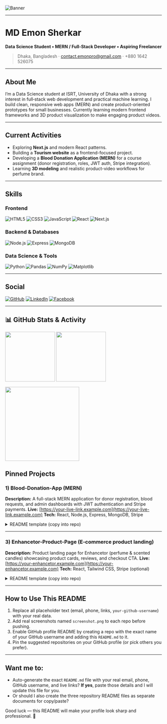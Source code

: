#

<!-- Banner: replace the URL below with your preferred banner image -->

![Banner](https://i.ibb.co.com/chnhzRpZ/Maroon-Modern-Software-Developer-Facebook-Cover.jpg)

---

# MD Emon Sherkar

**Data Science Student • MERN / Full‑Stack Developer • Aspiring Freelancer**

> Dhaka, Bangladesh · [contact.emonpro@gmail.com](mailto:contact.emonpro@gmail.com) · +880 1642 526075

---

## About Me

I’m a Data Science student at ISRT, University of Dhaka with a strong interest in full‑stack web development and practical machine learning. I build clean, responsive web apps (MERN) and create product-oriented prototypes for small businesses. Currently learning modern frontend frameworks and 3D product visualization to make engaging product videos.

---

## Current Activities

* Exploring **Next.js** and modern React patterns.
* Building a **Tourism website** as a frontend-focused project.
* Developing a **Blood Donation Application (MERN)** for a course assignment (donor registration, roles, JWT auth, Stripe integration).
* Learning **3D modeling** and realistic product-video workflows for perfume brand.

---

## Skills

### Frontend

![HTML5](https://img.shields.io/badge/HTML5-%23E34F26?logo=html5\&logoColor=white) ![CSS3](https://img.shields.io/badge/CSS3-%231572B6?logo=css3\&logoColor=white) ![JavaScript](https://img.shields.io/badge/JavaScript-%23F7DF1E?logo=javascript\&logoColor=black) ![React](https://img.shields.io/badge/React-%2320232a?logo=react\&logoColor=%2361DAFB) ![Next.js](https://img.shields.io/badge/Next.js-%23000000?logo=next.js\&logoColor=white)

### Backend & Databases

![Node.js](https://img.shields.io/badge/Node.js-%23339933?logo=node.js\&logoColor=white) ![Express](https://img.shields.io/badge/Express-%23404d59?logo=express\&logoColor=white) ![MongoDB](https://img.shields.io/badge/MongoDB-%2347A248?logo=mongodb\&logoColor=white)

### Data Science & Tools

![Python](https://img.shields.io/badge/Python-%233776AB?logo=python\&logoColor=white) ![Pandas](https://img.shields.io/badge/Pandas-%23150458?logo=pandas\&logoColor=white) ![NumPy](https://img.shields.io/badge/NumPy-%23013243?logo=numpy\&logoColor=white) ![Matplotlib](https://img.shields.io/badge/Matplotlib-%23000000?logo=matplotlib\&logoColor=white)

---

## Social

[![GitHub](https://img.shields.io/badge/GitHub-%23181717?logo=github\&logoColor=white)](https://github.com/greatemon) [![LinkedIn](https://img.shields.io/badge/LinkedIn-%230077B5?logo=linkedin\&logoColor=white)](https://www.linkedin.com/in/greatemon/) [![Facebook](https://img.shields.io/badge/Facebook-%231DA1F2?logo=facebook\&logoColor=white)](https://www.facebook.com/MeGreatEmon/)


---

## 📊 GitHub Stats & Activity

<p align="left">
  <img height="160" src="https://github-readme-stats.vercel.app/api?username=greatemon&show_icons=true&theme=tokyonight" />
  <img height="160" src="https://github-readme-stats.vercel.app/api/top-langs/?username=greatemon&layout=compact&theme=tokyonight" />
</p>
<p align="left">
  <img height="238" src="https://github-readme-activity-graph.vercel.app/graph?username=greatemon&theme=react-dark&area=true&hide_border=true" />
</p>



## Pinned Projects


### 1) Blood-Donation-App (MERN)

**Description:** A full-stack MERN application for donor registration, blood requests, and admin dashboards with JWT authentication and Stripe payments.
**Live:** [https://your-live-link.example.com](https://your-live-link.example.com)
**Tech:** React, Node.js, Express, MongoDB, Stripe

<details>
<summary>README template (copy into repo)</summary>

````md
# Blood Donation App

**Live Demo:** https://your-live-link.example.com

## Overview
A full-stack MERN web app for registering blood donors, creating donation requests, and managing volunteers/admins. Built as a course assignment with features focused on real-world workflows.

## Screenshot
![App Screenshot](./screenshot.png)

## Technologies
- React
- Node.js, Express
- MongoDB
- JWT Authentication
- Stripe (payments)

## Features
- Donor registration & profile management
- Create and manage blood requests
- Role-based dashboards (donor, volunteer, admin)
- Search & filter donors
- Payment support for funding via Stripe

## Dependencies
- Frontend: react, axios, react-router-dom, formik
- Backend: express, mongoose, jsonwebtoken, bcrypt, stripe

## Local Setup
1. Clone the repo
```bash
git clone https://github.com/your-github-username/blood-donation-app.git
cd blood-donation-app
````

2. Install frontend dependencies

```bash
cd client
npm install
```

3. Install backend dependencies

```bash
cd ../server
npm install
```

4. Create `.env` files for client and server with necessary keys (MONGO_URI, JWT_SECRET, STRIPE_KEY)
5. Run client and server concurrently

```bash
# from project root
npm run dev
```

## Resources

* Project spec: assignment12_category_001
* Course: Advanced Probability & related (if applicable)

````

</details>

---

### 2) Tourism-Website (Frontend / Next.js)
**Description:** Responsive tourism site showcasing destinations, packages, and a booking UI (static + dynamic pages).
**Live:** https://your-tourism-site.example.com
**Tech:** Next.js, React, Tailwind CSS

<details>
<summary>README template (copy into repo)</summary>

```md
# Tourism Website (Next.js)

**Live Demo:** https://your-tourism-site.example.com

## Overview
A modern, responsive tourism website built with Next.js. Focuses on performance (SSG/ISR), SEO, and a delightful UI for exploring destinations and packages.

## Screenshot
![Site Screenshot](./screenshot.png)

## Technologies
- Next.js
- React
- Tailwind CSS
- Vercel (deployment)

## Features
- Static and dynamic routes for destination pages
- Search and filtering for packages
- Client-side booking form with validation
- Accessible, responsive design

## Dependencies
- next, react, tailwindcss, axios

## Local Setup
1. Clone repo
2. Install: `npm install`
3. Add any environment variables (if needed)
4. Run dev server: `npm run dev`

## Deployment
- Deploy to Vercel for automatic Next.js optimizations
````

</details>

---

### 3) Enhancetor-Product-Page (E‑commerce product landing)

**Description:** Product landing page for Enhancetor (perfume & scented candles) showcasing product cards, reviews, and checkout CTA.
**Live:** [https://your-enhancetor.example.com](https://your-enhancetor.example.com)
**Tech:** React, Tailwind CSS, Stripe (optional)

<details>
<summary>README template (copy into repo)</summary>

```md
# Enhancetor Product Landing

**Live Demo:** https://your-enhancetor.example.com

## Overview
A polished product landing page for Enhancetor — highlights best-selling perfumes, product bundles, and an elegant checkout flow.

## Screenshot
![Landing Screenshot](./screenshot.png)

## Technologies
- React
- Tailwind CSS
- Stripe (for payments)

## Features
- Product gallery with variants
- Add-to-cart and quick checkout
- Testimonials and social proof

## Dependencies
- react, react-dom, tailwindcss, stripe

## Local Setup
1. `git clone https://github.com/your-github-username/enhancetor-product-page.git`
2. `npm install`
3. `npm run dev`

## Notes
- Use the brand palette: `#49222F` (deep burgundy) and `#E5E5E5` (light grey)
```

</details>

---

## How to Use This README

1. Replace all placeholder text (email, phone, links, `your-github-username`) with your real data.
2. Add real screenshots named `screenshot.png` to each repo before pushing.
3. Enable GitHub profile README by creating a repo with the exact name of your GitHub username and adding this `README.md` to it.
4. Pin the suggested repositories on your GitHub profile (or pick others you prefer).

---

## Want me to:

* Auto-generate the exact `README.md` file with your real email, phone, GitHub username, and live links? **If yes**, paste those details and I will update this file for you.
* Or should I also create the three repository README files as separate documents for copy/paste?

Good luck — this README will make your profile look sharp and professional. 🚀
